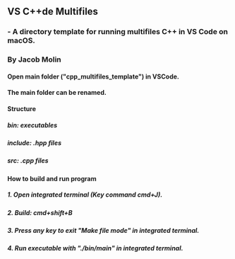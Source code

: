 ## VS C++de Multifiles

### - A directory template for running multifiles C++ in VS Code on macOS.

### By Jacob Molin


#### Open main folder ("cpp_multifiles_template") in VSCode.
#### The main folder can be renamed.


#### Structure

##### 	bin: executables
##### 	include: .hpp files
##### 	src: .cpp files


#### How to build and run program

##### 	1. Open integrated terminal (Key command cmd+J).
##### 	2. Build: cmd+shift+B
##### 	3. Press any key to exit "Make file mode" in integrated terminal.
##### 	4. Run executable with "./bin/main" in integrated terminal.





